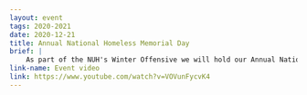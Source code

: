 ```yaml
---
layout: event
tags: 2020-2021
date: 2020-12-21
title: Annual National Homeless Memorial Day
brief: |
    As part of the NUH's Winter Offensive we will hold our Annual National Homeless Memorial Day and Condemnation of Mass graves of unnamed poor and homeless men, women, and children in Potters’ fields around the countries and internationally 
link-name: Event video
link: https://www.youtube.com/watch?v=VOVunFycvK4
---
```

